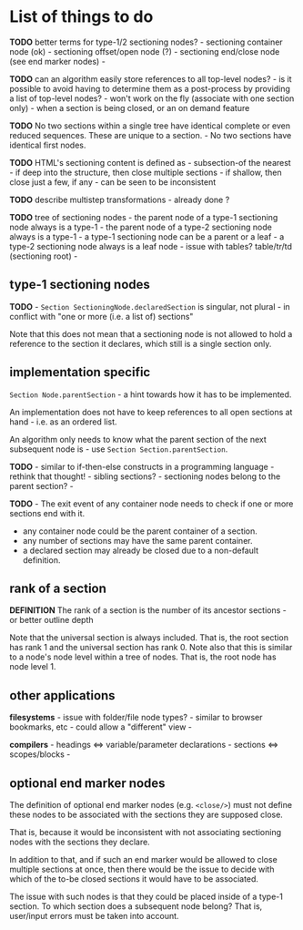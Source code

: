 
<!-- ======================================================================= -->
# List of things to do

**TODO**
better terms for type-1/2 sectioning nodes? -
sectioning container node (ok) -
sectioning offset/open node (?) -
sectioning end/close node (see end marker nodes) -

**TODO**
can an algorithm easily store references to all top-level nodes? -
is it possible to avoid having to determine them as a post-process
by providing a list of top-level nodes? -
won't work on the fly (associate with one section only) -
when a section is being closed, or an on demand feature

**TODO**
No two sections within a single tree have identical
complete or even reduced sequences. These are unique to a section. -
No two sections have identical first nodes.

**TODO**
HTML's sectioning content is defined as - subsection-of the nearest -
if deep into the structure, then close multiple sections -
if shallow, then close just a few, if any -
can be seen to be inconsistent

**TODO**
describe multistep transformations -
already done ?

**TODO**
tree of sectioning nodes -
the parent node of a type-1 sectioning node always is a type-1 -
the parent node of a type-2 sectioning node always is a type-1 -
a type-1 sectioning node can be a parent or a leaf -
a type-2 sectioning node always is a leaf node -
issue with tables? table/tr/td (sectioning root) -

<!-- ======================================================================= -->
## type-1 sectioning nodes

**TODO** -
`Section SectioningNode.declaredSection` is singular, not plural -
in conflict with "one or more (i.e. a list of) sections"

Note that this does not mean that a sectioning node is not allowed to hold
a reference to the section it declares, which still is a single section only.

<!-- ======================================================================= -->
## implementation specific

`Section Node.parentSection` -
a hint towards how it has to be implemented.

An implementation does not have to keep references to
all open sections at hand - i.e. as an ordered list.

An algorithm only needs to know what the parent section of the
next subsequent node is - use `Section Section.parentSection`.

**TODO** -
similar to if-then-else constructs in a programming language -
rethink that thought! - sibling sections? -
sectioning nodes belong to the parent section? -

**TODO** -
The exit event of any container node needs to check
if one or more sections end with it.

* any container node could be the parent container of a section.
* any number of sections may have the same parent container.
* a declared section may already be closed due to a non-default definition.

<!-- ======================================================================= -->
## rank of a section

**DEFINITION**
The rank of a section is the number of its ancestor sections -
or better outline depth

Note that the universal section is always included. That is, the root section
has rank 1 and the universal section has rank 0. Note also that this is similar
to a node's node level within a tree of nodes. That is, the root node has node
level 1.

<!-- ======================================================================= -->
## other applications

**filesystems** -
issue with folder/file node types? -
similar to browser bookmarks, etc -
could allow a "different" view -

**compilers** -
headings <=> variable/parameter declarations -
sections <=> scopes/blocks -

<!-- ======================================================================= -->
## optional end marker nodes

The definition of optional end marker nodes (e.g. `<close/>`) must not define
these nodes to be associated with the sections they are supposed close.

That is, because it would be inconsistent with not associating sectioning
nodes with the sections they declare.

In addition to that, and if such an end marker would be allowed to close
multiple sections at once, then there would be the issue to decide with
which of the to-be closed sections it would have to be associated.

The issue with such nodes is that they could be placed inside of a type-1
section. To which section does a subsequent node belong? That is, user/input
errors must be taken into account.
